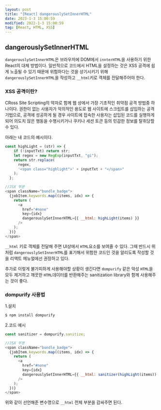 ```yaml
---
layout: post
title: "[React] dangerouslySetInnerHTML"
date: 2023-1-3 15:00:59
modified: 2022-1-3 15:00:59
tag: [React, HTML, XSS]
---
```


## dangerouslySetInnerHTML

`dangerouslySetInnerHTML`은 브라우저에 DOM에서 `innterHTML`을 사용하기 위한 React의 대체 방법이다. 일반적으로 코드에서 HTML을 설정하는 것은 XSS 공격에 쉽게 노출될 수 있기 때문에 위험하다는 것을 상기시키기 위해 `dangerouslySetInnerHTML`을 작성하고 `__html`키로 객체를 전달해주어야 한다.

### XSS 공격이란?
CRoss Site Scripting의 약자로 함께 웹 상에서 가장 기초적인 취약점 공격 방법중 하나이다. 권한이 없는 사용자가 악의적인 용도로 웹 사이트에 스크립트를 삽입하는 공격 기법으로, 공격에 성공하게 될 경우 사이트에 접속한 사용자는 삽입된 코드를 실행하게 되어 의도치 않은 행동을 수행시키거나 쿠키나 세션 토큰 등의 민감한 정보를 탈취당할 수 있다. 

아래는 내 코드의 예시이다. 

```javascript
const highLight = (str) => {
    if (!inputTxt) return str;
    let regex = new RegExp(inputTxt, "gi");
    return str.replace(
      regex,
      '<span class="highlight">' + inputTxt + "</span>"
    );
  };
```


```javascript
//JSX 부분
<span className="bundle_badge">
  {jobItem.keywords.map((items, idx) => {
    return (
      <a
        href="#none"
        key={idx}
        dangerouslySetInnerHTML={{ __html: highLight(items) }}
      />
    );
  })}
</span>
```
`__html` 키로 객체를 전달해 주면 UI상에서 `HTML`요소를 보여줄 수 있다. 그때 반드시 위처럼 `dangerouslySetInnerHTML`를 표기해서 위험한 코드인 것을 알리도록 작성할 것을 리액트 메뉴얼에선 권장하고 있다.

추가로 이렇게 불가피하게 사용해야할 상황이 생긴다면 `dompurify` 같은 악성 `HTML`을 모두 제거하고 깨끗한 `HTML`데이터를 반환해주는 sanitization library와 함께 사용해주는 것이 좋다. 

### dompurify 사용법

1.설치
```javascript
$ npm install dompurify
```

2.코드 예시
```javascript
const sanitizer = dompurify.sanitize;
```
```javascript
//JSX 부분
<span className="bundle_badge">
  {jobItem.keywords.map((items, idx) => {
    return (
      <a
        href="#none"
        key={idx}
        dangerouslySetInnerHTML={{ __html: sanitizer(highLight(items)) }}
      />
    );
  })}
</span>
```
위와 같이 선언해준 변수명으로  `__html` 전체 부분을 감싸주면 된다.
